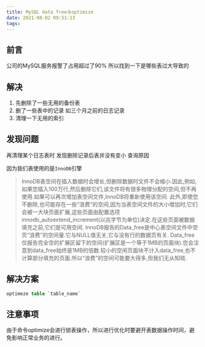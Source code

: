 ```yaml
---
title: MySQL data free与optimize
date: 2021-08-02 09:51:13
tags:
---
```

## 前言

公司的MySQL服务报警了占用超过了90% 所以找到一下是哪些表过大导致的

## 解决

1. 先删除了一些无用的备份表
2. 删了一些表中的记录 如三个月之前的日志记录
3. 清理一下无用的索引

## 发现问题

再清理某个日志表时 发现删除记录后表并没有变小 查询原因

因为我们表使用的是`InnoDB`引擎

> InnoDB表空间在插入数据时会增长,但删除数据时文件不会缩小.因此,例如,如果您插入100万行,然后删除它们,该文件将有很多物理分配的空间,但不再使用.如果可以再次增加表空间文件,InnoDB将重新使用该空间.
> 此外,即使您不删除,也可能存在一些“浪费”的空间,因为当表空间文件的大小增加时,它们会被一大块页面扩展,这些页面由配置选项innodb_autoextend_increment(以兆字节为单位)决定.在这些页面被数据填充之前,它们是可用空间.
> InnoDB报告的Data_free是中心表空间文件中空页“浪费”的空间量.它与NULL值无关,它与没有行的数据页有关.
> Data_free仅报告完全空的扩展区留下的空间(扩展区是一个等于1MB的页面块).您会注意到data_free始终是1MB的倍数.较小的空闲页面块不计入data_free,也不计算部分填充的页面.所以“浪费”的空间可能要大得多,但我们无从知晓.

## 解决方案

```SQL
optimeze table `table_name`
```

## 注意事项

由于命令optimize会进行锁表操作，所以进行优化时要避开表数据操作时间，避免影响正常业务的进行。